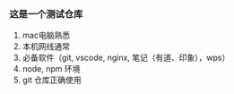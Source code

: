 ### 这是一个测试仓库

1. mac电脑熟悉
2. 本机网线通常
3. 必备软件（git, vscode, nginx, 笔记（有道、印象），wps）
4. node, npm 环境
5. git 仓库正确使用
